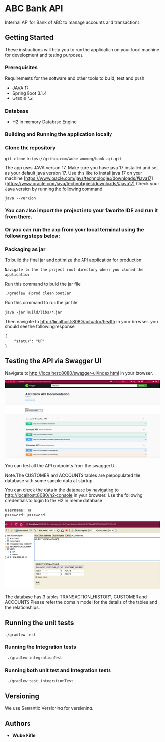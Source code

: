 # ABC Bank API

Internal API for Bank of ABC to manage accounts and transactions.

## Getting Started

These instructions will help you to run the application on your local machine for development and testing purposes. 

### Prerequisites

Requirements for the software and other tools to build, test and push
- JAVA 17
- Spring Boot 3.1.4
- Gradle 7.2

### Database
- H2 in memory Database Engine


### Building and Running the application locally


### Clone the repository

```
git clone https://github.com/wube-anomeg/bank-api.git
```


The app uses JAVA version 17. Make sure you have java 17 installed and set as your default java version 17.
Use this like to install java 17 on your machine [https://www.oracle.com/java/technologies/downloads/#java17](https://www.oracle.com/java/technologies/downloads/#java17)
Check your Java version by running the following command

```
java --version
```

### You can also import the project into your favorite IDE and run it from there.

### Or you can run the app from your local terminal using the following steps below:

### Packaging as jar

To build the final jar and optimize the API application for production:

```
Navigate to the the project root directory where you cloned the application 
```

Run this command to build the jar file
```
./gradlew -Pprod clean bootJar
```


Run this command to run the jar file

```
java -jar build/libs/*.jar
```

Then navigate to [http://localhost:8080/actuator/health](http://localhost:8080/actuator/health) in your browser.
you should see the following response
```
{
    "status": "UP"
}
```

## Testing the API via Swagger UI

Navigate to [http://localhost:8080/swagger-ui/index.html](http://localhost:8080/swagger-ui/index.html) in your browser.

![Swagger UI](./media/swagger-ui.png)

You can test all the API endpoints from the swagger UI.

Note.The CUSTOMER and ACCOUNTS tables are  prepopulated the database with some sample data at startup.

You can check the data in the database by navigating to [http://localhost:8080/h2-console](http://localhost:8080/h2-console) in your browser.
Use the following credentials to login to the H2 in meme database
```
username: sa
password: password
```
![h2 database](./media/h2.png)

The database has 3 tables TRANSACTION_HISTORY, CUSTOMER and ACCOUNTS
Please refer the domain model for the details of the tables and the relationships.

## Running the unit tests

``` 
./gradlew test 

```

### Running the Integration tests

```
 ./gradlew integrationTest 

```

### Running both unit test and  Integration tests

```
 ./gradlew test integrationTest 

```

## Versioning

We use [Semantic Versioning](http://semver.org/) for versioning.

## Authors

- **Wube Kifle** 


 